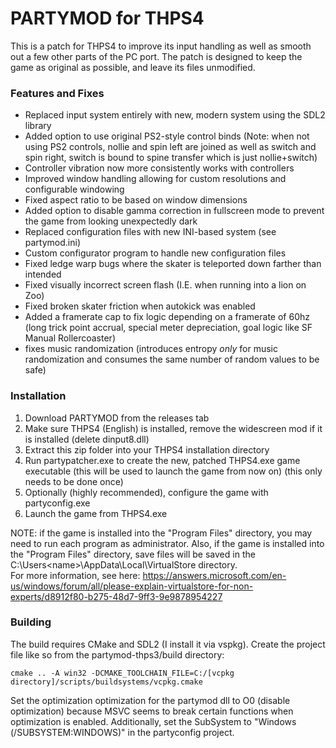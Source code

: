 # PARTYMOD for THPS4
This is a patch for THPS4 to improve its input handling as well as smooth out a few other parts of the PC port.
The patch is designed to keep the game as original as possible, and leave its files unmodified.

### Features and Fixes
* Replaced input system entirely with new, modern system using the SDL2 library
* Added option to use original PS2-style control binds (Note: when not using PS2 controls, nollie and spin left are joined as well as switch and spin right, switch is bound to spine transfer which is just nollie+switch)
* Controller vibration now more consistently works with controllers
* Improved window handling allowing for custom resolutions and configurable windowing
* Fixed aspect ratio to be based on window dimensions
* Added option to disable gamma correction in fullscreen mode to prevent the game from looking unexpectedly dark
* Replaced configuration files with new INI-based system (see partymod.ini)
* Custom configurator program to handle new configuration files
* Fixed ledge warp bugs where the skater is teleported down farther than intended
* Fixed visually incorrect screen flash (I.E. when running into a lion on Zoo)
* Fixed broken skater friction when autokick was enabled
* Added a framerate cap to fix logic depending on a framerate of 60hz (long trick point accrual, special meter depreciation, goal logic like SF Manual Rollercoaster)
* fixes music randomization (introduces entropy *only* for music randomization and consumes the same number of random values to be safe)

### Installation
1. Download PARTYMOD from the releases tab
2. Make sure THPS4 (English) is installed, remove the widescreen mod if it is installed (delete dinput8.dll)
3. Extract this zip folder into your THPS4 installation directory
4. Run partypatcher.exe to create the new, patched THPS4.exe game executable (this will be used to launch the game from now on) (this only needs to be done once)
5. Optionally (highly recommended), configure the game with partyconfig.exe
6. Launch the game from THPS4.exe

NOTE: if the game is installed into the "Program Files" directory, you may need to run each program as administrator. 
Also, if the game is installed into the "Program Files" directory, save files will be saved in the C:\Users\<name>\AppData\Local\VirtualStore directory.  
For more information, see here: https://answers.microsoft.com/en-us/windows/forum/all/please-explain-virtualstore-for-non-experts/d8912f80-b275-48d7-9ff3-9e9878954227

### Building
The build requires CMake and SDL2 (I install it via vspkg).  Create the project file like so from the partymod-thps3/build directory:
```
cmake .. -A win32 -DCMAKE_TOOLCHAIN_FILE=C:/[vcpkg directory]/scripts/buildsystems/vcpkg.cmake
```

Set the optimization optimization for the partymod dll to O0 (disable optimization) because MSVC seems to break certain functions when optimization is enabled.
Additionally, set the SubSystem to "Windows (/SUBSYSTEM:WINDOWS)" in the partyconfig project.
